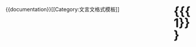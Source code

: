 <includeonly><div style="font-size:xx-large; font-weight:bold; line-height:1em; width:1.6em; float:right; cursor:vertical-text;">{{{1}}}</div></includeonly>
<noinclude>{{documentation}}[[Category:文言文格式模板]]</noinclude>